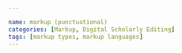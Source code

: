 ```yaml
---

name: markup (punctuational)
categories: [Markup, Digital Scholarly Editing]
tags: [markup types, markup languages]
---
```

